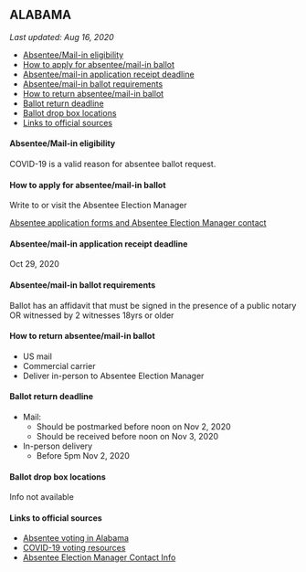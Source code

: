 ## ALABAMA

*Last updated: Aug 16, 2020*

* [Absentee/Mail-in eligibility](#absenteemail-in-eligibility)
* [How to apply for absentee/mail-in ballot](#how-to-apply-for-absenteemail-in-ballot)
* [Absentee/mail-in application receipt deadline](#absenteemail-in-application-receipt-deadline)
* [Absentee/mail-in ballot requirements](#absenteemail-in-ballot-requirements)
* [How to return absentee/mail-in ballot](#how-to-return-absenteemail-in-ballot)
* [Ballot return deadline](#ballot-return-deadline)
* [Ballot drop box locations](#ballot-drop-box-locations)
* [Links to official sources](#links-to-official-sources)


#### Absentee/Mail-in eligibility 
COVID-19 is a valid reason for absentee ballot request.


#### How to apply for absentee/mail-in ballot 
Write to or visit the Absentee Election Manager

[Absentee application forms and Absentee Election Manager contact](https://www.sos.alabama.gov/alabama-votes/absentee-ballot-applications)


#### Absentee/mail-in application receipt deadline 
Oct 29, 2020 


#### Absentee/mail-in ballot requirements 
Ballot has an affidavit that must be signed in the presence of a public notary OR witnessed by 2 witnesses 18yrs or older


#### How to return absentee/mail-in ballot 
* US mail 
* Commercial carrier
* Deliver in-person to Absentee Election Manager


#### Ballot return deadline 
* Mail:
  * Should be postmarked before noon on Nov 2, 2020
  * Should be received before noon on Nov 3, 2020
* In-person delivery
  * Before 5pm Nov 2, 2020 


#### Ballot drop box locations 
Info not available


#### Links to official sources 
* [Absentee voting in Alabama](https://www.sos.alabama.gov/alabama-votes/voter/absentee-voting)
* [COVID-19 voting resources](https://www.sos.alabama.gov/covid-19-voting-resources)
* [Absentee Election Manager Contact Info](https://www.sos.alabama.gov/city-county-lookup/absentee-election-manager)
